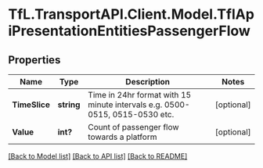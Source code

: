 # TfL.TransportAPI.Client.Model.TflApiPresentationEntitiesPassengerFlow
## Properties

Name | Type | Description | Notes
------------ | ------------- | ------------- | -------------
**TimeSlice** | **string** | Time in 24hr format with 15 minute intervals e.g. 0500-0515, 0515-0530 etc. | [optional] 
**Value** | **int?** | Count of passenger flow towards a platform | [optional] 

[[Back to Model list]](../../TfL.TransportAPI.Client/docs/README.md#documentation-for-models) [[Back to API list]](../../TfL.TransportAPI.Client/docs/README.md#documentation-for-api-endpoints) [[Back to README]](../../TfL.TransportAPI.Client/docs/README.md)

